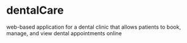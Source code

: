 # dentalCare
web-based application for a dental clinic that allows patients to book, manage, and view dental appointments online

